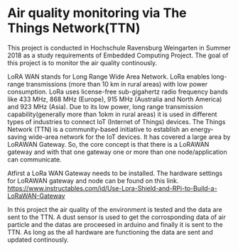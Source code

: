 # Air quality monitoring via The Things Network(TTN)

This project is conducted in Hochschule Ravensburg Weingarten in Summer 2018 as a study requirements of Embedded Computing Project. The goal of this project is to monitor the air quality continously.

LoRA WAN stands for Long Range Wide Area Network. LoRa enables long-range transmissions (more than 10 km in rural areas) with low power consumption. LoRa uses license-free sub-gigahertz radio frequency bands like 433 MHz, 868 MHz (Europe), 915 MHz (Australia and North America) and 923 MHz (Asia). Due to its low power, long range transmission capability(generally more than 1okm in rural areas) it is used in different types of industries to connect IoT (Internet of Things) devices.
The Things Network (TTN) is a community-based initiative to establish an energy-saving wide-area network for the IoT devices. It has covered a large area by LoRAWAN Gateway. So, the core concept is that there is a LoRAWAN gateway and with that one gateway one or more than one node/application can communicate. 

Atfirst a LoRa WAN Gateway needs to be installed. The hardware settings for LoRAWAN gateway and node can be found on this link. 
https://www.instructables.com/id/Use-Lora-Shield-and-RPi-to-Build-a-LoRaWAN-Gateway

In this project the air quality of the environment is tested and the data are sent to the TTN. A dust sensor is used to get the corrosponding data of air particle and the datas are proceesed in arduino and finally it is sent to the TTN. As long as the all hardware are functioning the data are sent and updated continously. 


